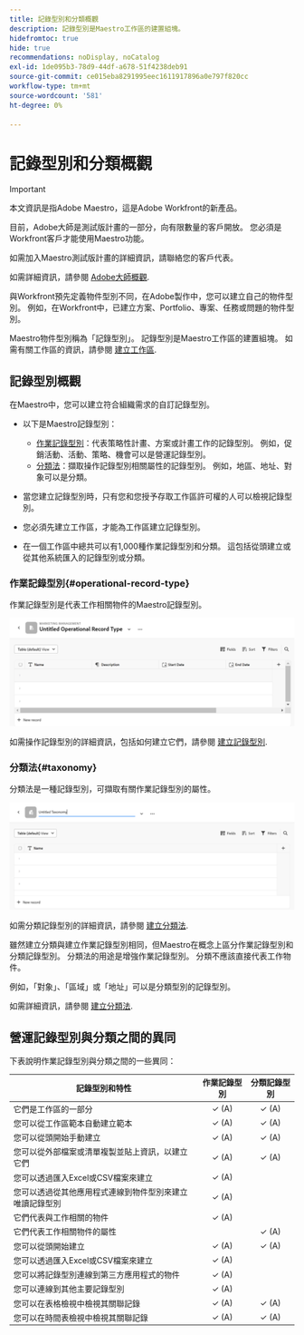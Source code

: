 ```yaml
---
title: 記錄型別和分類概觀
description: 記錄型別是Maestro工作區的建置組塊。
hidefromtoc: true
hide: true
recommendations: noDisplay, noCatalog
exl-id: 1de095b3-78d9-44df-a678-51f4238deb91
source-git-commit: ce015eba8291995eec1611917896a0e797f820cc
workflow-type: tm+mt
source-wordcount: '581'
ht-degree: 0%

---
```


<!--udpate the metadata with real information when making this avilable in TOC and in the left nav-->

# 記錄型別和分類概觀

>[!IMPORTANT]
>
>本文資訊是指Adobe Maestro，這是Adobe Workfront的新產品。
>
>目前，Adobe大師是測試版計畫的一部分，向有限數量的客戶開放。 您必須是Workfront客戶才能使用Maestro功能。
>
>如需加入Maestro測試版計畫的詳細資訊，請聯絡您的客戶代表。
>
>如需詳細資訊，請參閱 [Adobe大師概觀](../maestro-overview.md).

與Workfront預先定義物件型別不同，在Adobe製作中，您可以建立自己的物件型別。 例如，在Workfront中，已建立方案、Portfolio、專案、任務或問題的物件型別。

Maestro物件型別稱為「記錄型別」。 記錄型別是Maestro工作區的建置組塊。 如需有關工作區的資訊，請參閱 [建立工作區](../architecture/create-workspaces.md).

## 記錄型別概觀

在Maestro中，您可以建立符合組織需求的自訂記錄型別。

* 以下是Maestro記錄型別：

   * [作業記錄型別](#operational-record-type)：代表策略性計畫、方案或計畫工作的記錄型別。 例如，促銷活動、活動、策略、機會可以是營運記錄型別。
   * [分類法](#taxonomy)：擷取操作記錄型別相關屬性的記錄型別。 例如，地區、地址、對象可以是分類。

* 當您建立記錄型別時，只有您和您授予存取工作區許可權的人可以檢視記錄型別。
* 您必須先建立工作區，才能為工作區建立記錄型別。
* 在一個工作區中總共可以有1,000種作業記錄型別和分類。 這包括從頭建立或從其他系統匯入的記錄型別或分類。

### 作業記錄型別{#operational-record-type}

作業記錄型別是代表工作相關物件的Maestro記錄型別。

![](assets/operational-record-type-blank.png)

如需操作記錄型別的詳細資訊，包括如何建立它們，請參閱 [建立記錄型別](../architecture/create-record-types.md).

### 分類法{#taxonomy}

分類法是一種記錄型別，可擷取有關作業記錄型別的屬性。

![](assets/taxonomy-record-type-blank.png)

如需分類記錄型別的詳細資訊，請參閱 [建立分類法](../architecture/create-a-taxonomy.md).

雖然建立分類與建立作業記錄型別相同，但Maestro在概念上區分作業記錄型別和分類記錄型別。 分類法的用途是增強作業記錄型別。 分類不應該直接代表工作物件。  <!--this is no longer true, but might be later?!: A taxonomy is a record without dates, like a static list of attributes.-->

<!--mimic what you did above for operational record types to say that we can also import taxonomies from other applications too - this will be possible later; for example Team would be a taxonomy record type, etc -->

例如，「對象」、「區域」或「地址」可以是分類型別的記錄型別。

如需詳細資訊，請參閱 [建立分類法](../architecture/create-a-taxonomy.md).

## 營運記錄型別與分類之間的異同

下表說明作業記錄型別與分類之間的一些異同：

| 記錄型別和特性 | 作業記錄型別 | 分類記錄型別 |
|-------------------------------------------------------------|:-----------------------:|:--------------------:|
| 它們是工作區的一部分 | ✓ (A) | ✓ (A) |
| 您可以從工作區範本自動建立範本 | ✓ (A) | ✓ (A) |
| 您可以從頭開始手動建立 | ✓ (A) | ✓ (A) |
| 您可以從外部檔案或清單複製並貼上資訊，以建立它們 | ✓ (A) | ✓ (A) |
| 您可以透過匯入Excel或CSV檔案來建立 | ✓ (A) |                     |
| 您可以透過從其他應用程式連線到物件型別來建立唯讀記錄型別 | ✓ (A) |                     |
| 它們代表與工作相關的物件 | ✓ (A) |                      |
| 它們代表工作相關物件的屬性 |                         | ✓ (A) |
| 您可以從頭開始建立 | ✓ (A) | ✓ (A) |
| 您可以透過匯入Excel或CSV檔案來建立 | ✓ (A) |                      |
| 您可以將記錄型別連線到第三方應用程式的物件 | ✓ (A) |                      |
| 您可以連線到其他主要記錄型別 | ✓ (A) |                    |
| 您可以在表格檢視中檢視其關聯記錄 | ✓ (A) | ✓ (A) |
| 您可以在時間表檢視中檢視其關聯記錄 | ✓ (A) | ✓ (A) |
